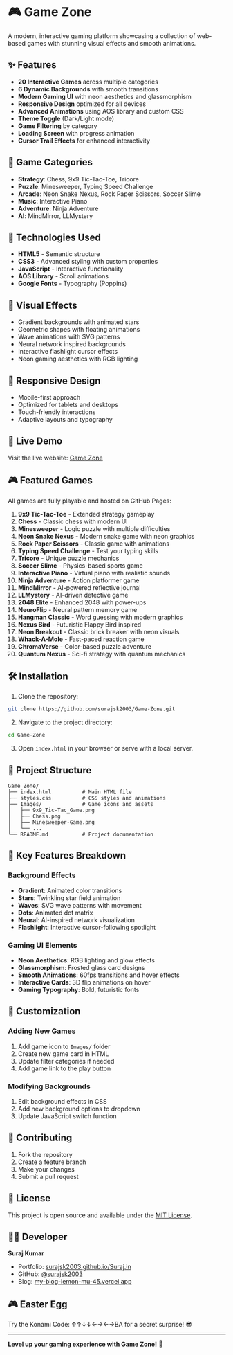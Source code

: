 # 🎮 Game Zone

A modern, interactive gaming platform showcasing a collection of web-based games with stunning visual effects and smooth animations.

## ✨ Features

- **20 Interactive Games** across multiple categories
- **6 Dynamic Backgrounds** with smooth transitions
- **Modern Gaming UI** with neon aesthetics and glassmorphism
- **Responsive Design** optimized for all devices
- **Advanced Animations** using AOS library and custom CSS
- **Theme Toggle** (Dark/Light mode)
- **Game Filtering** by category
- **Loading Screen** with progress animation
- **Cursor Trail Effects** for enhanced interactivity

## 🎯 Game Categories

- **Strategy**: Chess, 9x9 Tic-Tac-Toe, Tricore
- **Puzzle**: Minesweeper, Typing Speed Challenge
- **Arcade**: Neon Snake Nexus, Rock Paper Scissors, Soccer Slime
- **Music**: Interactive Piano
- **Adventure**: Ninja Adventure
- **AI**: MindMirror, LLMystery

## 🚀 Technologies Used

- **HTML5** - Semantic structure
- **CSS3** - Advanced styling with custom properties
- **JavaScript** - Interactive functionality
- **AOS Library** - Scroll animations
- **Google Fonts** - Typography (Poppins)

## 🎨 Visual Effects

- Gradient backgrounds with animated stars
- Geometric shapes with floating animations
- Wave animations with SVG patterns
- Neural network inspired backgrounds
- Interactive flashlight cursor effects
- Neon gaming aesthetics with RGB lighting

## 📱 Responsive Design

- Mobile-first approach
- Optimized for tablets and desktops
- Touch-friendly interactions
- Adaptive layouts and typography

## 🔗 Live Demo

Visit the live website: [Game Zone](https://your-game-zone-url.com)

## 🎮 Featured Games

All games are fully playable and hosted on GitHub Pages:

1. **9x9 Tic-Tac-Toe** - Extended strategy gameplay
2. **Chess** - Classic chess with modern UI
3. **Minesweeper** - Logic puzzle with multiple difficulties
4. **Neon Snake Nexus** - Modern snake game with neon graphics
5. **Rock Paper Scissors** - Classic game with animations
6. **Typing Speed Challenge** - Test your typing skills
7. **Tricore** - Unique puzzle mechanics
8. **Soccer Slime** - Physics-based sports game
9. **Interactive Piano** - Virtual piano with realistic sounds
10. **Ninja Adventure** - Action platformer game
11. **MindMirror** - AI-powered reflective journal
12. **LLMystery** - AI-driven detective game
13. **2048 Elite** - Enhanced 2048 with power-ups
14. **NeuroFlip** - Neural pattern memory game
15. **Hangman Classic** - Word guessing with modern graphics
16. **Nexus Bird** - Futuristic Flappy Bird inspired
17. **Neon Breakout** - Classic brick breaker with neon visuals
18. **Whack-A-Mole** - Fast-paced reaction game
19. **ChromaVerse** - Color-based puzzle adventure
20. **Quantum Nexus** - Sci-fi strategy with quantum mechanics

## 🛠️ Installation

1. Clone the repository:
```bash
git clone https://github.com/surajsk2003/Game-Zone.git
```

2. Navigate to the project directory:
```bash
cd Game-Zone
```

3. Open `index.html` in your browser or serve with a local server.

## 📁 Project Structure

```
Game Zone/
├── index.html          # Main HTML file
├── styles.css          # CSS styles and animations
├── Images/             # Game icons and assets
│   ├── 9x9_Tic-Tac_Game.png
│   ├── Chess.png
│   ├── Minesweeper-Game.png
│   └── ...
└── README.md           # Project documentation
```

## 🎯 Key Features Breakdown

### Background Effects
- **Gradient**: Animated color transitions
- **Stars**: Twinkling star field animation
- **Waves**: SVG wave patterns with movement
- **Dots**: Animated dot matrix
- **Neural**: AI-inspired network visualization
- **Flashlight**: Interactive cursor-following spotlight

### Gaming UI Elements
- **Neon Aesthetics**: RGB lighting and glow effects
- **Glassmorphism**: Frosted glass card designs
- **Smooth Animations**: 60fps transitions and hover effects
- **Interactive Cards**: 3D flip animations on hover
- **Gaming Typography**: Bold, futuristic fonts

## 🔧 Customization

### Adding New Games
1. Add game icon to `Images/` folder
2. Create new game card in HTML
3. Update filter categories if needed
4. Add game link to the play button

### Modifying Backgrounds
1. Edit background effects in CSS
2. Add new background options to dropdown
3. Update JavaScript switch function

## 🌟 Contributing

1. Fork the repository
2. Create a feature branch
3. Make your changes
4. Submit a pull request

## 📄 License

This project is open source and available under the [MIT License](LICENSE).

## 👨‍💻 Developer

**Suraj Kumar**
- Portfolio: [surajsk2003.github.io/Suraj.in](https://surajsk2003.github.io/Suraj.in/)
- GitHub: [@surajsk2003](https://github.com/surajsk2003)
- Blog: [my-blog-lemon-mu-45.vercel.app](https://my-blog-lemon-mu-45.vercel.app/)

## 🎮 Easter Egg

Try the Konami Code: ↑↑↓↓←→←→BA for a secret surprise! 😎

---

**Level up your gaming experience with Game Zone!** 🚀